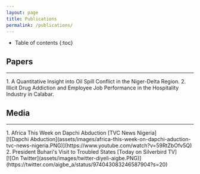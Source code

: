 ```yaml
---
layout: page
title: Publications
permalink: /publications/
---
```

* Table of contents
{:toc}

## Papers
<hr>
1. A Quantitative Insight into Oil Spill Conflict in the Niger-Delta Region.
2. Illicit Drug Addiction and Employee Job Performance in the Hospitality Industry in Calabar.

## Media
<hr>
1. Africa This Week on Dapchi Abduction [TVC News Nigeria]<br>
[![Dapchi Abduction](assets/images/africa-this-week-on-dapchi-aduction-tvc-news-nigeria.PNG)](https://www.youtube.com/watch?v=59RtZbOfv5Q)

<br>
2. President Buhari's Visit to Troubled States [Today on Silverbird TV]<br>
[![On Twitter](assets/images/twitter-diyeli-aigbe.PNG)](https://twitter.com/aigbe_a/status/974043083246587904?s=20)
